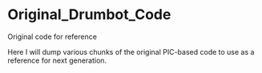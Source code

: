 # Original_Drumbot_Code
Original code for reference

Here I will dump various chunks of the original PIC-based code
 to use as a reference for next generation.
